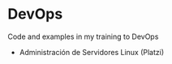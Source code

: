 # DevOps
Code and examples in my training to DevOps 

- Administración de Servidores Linux (Platzi) 
